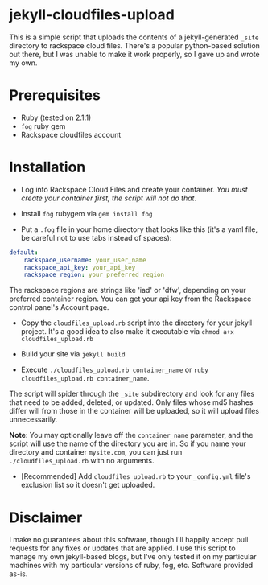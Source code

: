 jekyll-cloudfiles-upload
========================

This is a simple script that uploads the contents of a jekyll-generated `_site` directory to rackspace cloud files.  There's a popular python-based solution out there, but I was unable to make it work properly, so I gave up and wrote my own.

# Prerequisites

 * Ruby (tested on 2.1.1)
 * `fog` ruby gem
 * Rackspace cloudfiles account

# Installation

* Log into Rackspace Cloud Files and create your container.  _You must create your container first, the script will not do that_.

* Install `fog` rubygem via `gem install fog`

* Put a `.fog` file in your home directory that looks like this (it's a yaml file, be careful not to use tabs instead of spaces):

~~~yaml
default:
    rackspace_username: your_user_name
    rackspace_api_key: your_api_key
    rackspace_region: your_preferred_region
~~~

The rackspace regions are strings like 'iad' or 'dfw', depending on your preferred container region.  You can get your api key from the Rackspace control panel's Account page.

* Copy the `cloudfiles_upload.rb` script into the directory for your jekyll project.  It's a good idea to also make it executable via `chmod a+x cloudfiles_upload.rb`

* Build your site via `jekyll build`

* Execute `./cloudfiles_upload.rb container_name` or `ruby cloudfiles_upload.rb container_name`.

The script will spider through the `_site` subdirectory and look for any files that need to be added, deleted, or updated.  Only files whose md5 hashes differ will from those in the container will be uploaded, so it will upload files unnecessarily.

**Note**: You may optionally leave off the `container_name` parameter, and the script will use the name of the directory you are in.  So if you name your directory and container `mysite.com`, you can just run `./cloudfiles_upload.rb` with no arguments.

* [Recommended] Add `cloudfiles_upload.rb` to your `_config.yml` file's exclusion list so it doesn't get uploaded.

# Disclaimer

I make no guarantees about this software, though I'll happily accept pull requests for any fixes or updates that are applied.  I use this script to manage my own jekyll-based blogs, but I've only tested it on my particular machines with my particular versions of ruby, fog, etc.  Software provided as-is.


        
